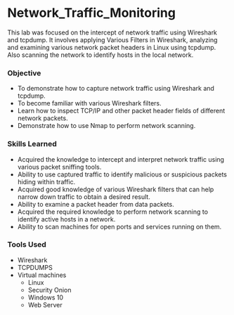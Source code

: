 # Network_Traffic_Monitoring
This lab was focused on the intercept of network traffic using Wireshark and tcpdump. It involves applying Various Filters in Wireshark, analyzing and examining various network packet headers in Linux using tcpdump. Also scanning the network to identify hosts in the local network.
### Objective
- To demonstrate how to capture network traffic using Wireshark and tcpdump.
- To become familiar with various Wireshark filters.
- Learn how to inspect TCP/IP and other packet header fields of different network packets.
- Demonstrate how to use Nmap to perform network scanning.
### Skills Learned
-  Acquired the knowledge to intercept and interpret network traffic using various packet sniffing tools.
-  Ability to use captured traffic to identify malicious or suspicious packets hiding within traffic.
-  Acquired good knowledge of various Wireshark filters that can help narrow down traffic to obtain a desired result.
-  Ability to examine a packet header from data packets.
-  Acquired the required knowledge to perform network scanning to identify active hosts in a network.
-  Ability to scan machines for open ports and services running on them.
### Tools Used
- Wireshark
- TCPDUMPS
- Virtual machines
    - Linux
    - Security Onion
    - Windows 10
    - Web Server
      
